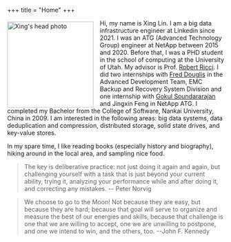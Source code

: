 +++
title = "Home"
+++

<img src="https://xinglin.github.io/images/head.jpg" width="200" style="margin: 5px 15px -1px 0px;" alt="Xing's head photo" align="left"/>

Hi, my name is Xing Lin. 
I am a big data infrastructure engineer at Linkedin since 2021.
I was an ATG (Advanced Technology Group) engineer at NetApp between 2015 and 2020.
Before that, I was a PHD student in the school of computing at the University of Utah. 
My advisor is Prof. [Robert Ricci][ricci]. 
I did two internships with [Fred Douglis][fred] in the Advanced Development Team, EMC Backup and Recovery System Division and one internship with 
[Gokul Soundararajan][gokul] and Jingxin Feng in NetApp ATG.
I completed my Bachelor from the College of Software, Nankai University, China in 2009.
I am interested in the following areas: big data systems, data deduplication and compression, distributed storage, solid state drives, and key-value stores.

In my spare time, I like reading books (especially history and biography), hiking around in the local area, and sampling nice food. 

> The key is deliberative practice: not just doing it again and again, but challenging yourself with a task that is just beyond your current ability, trying it, analyzing your performance while and after doing it, and correcting any mistakes.     -- Peter Norvig


> We choose to go to the Moon! Not because they are easy, but because they are hard; because that goal will serve to organize and measure the best of our energies and skills, because that challenge is one that we are willing to accept, one we are unwilling to postpone, and one we intend to win, and the others, too.   --John F. Kennedy

[ricci]: https://ricci.io/
[fred]: http://www.douglis.org/fred/ 
[gokul]: http://www.gokulsoundar.com/

